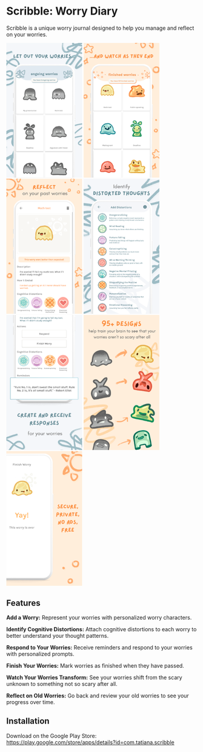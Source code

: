 # Scribble: Worry Diary
Scribble is a unique worry journal designed to help you manage and reflect on your worries.

<img src="https://github.com/TatianaPolouchina/Scribble/blob/main/1.png?raw=true" alt="App screenshot" width="200"> <img src="https://github.com/TatianaPolouchina/Scribble/blob/main/2.png?raw=true" alt="App screenshot" width="200"> <img src="https://github.com/TatianaPolouchina/Scribble/blob/main/3.png?raw=true" alt="App screenshot" width="200"> <img src="https://github.com/TatianaPolouchina/Scribble/blob/main/4.png?raw=true" alt="App screenshot" width="200">
<img src="https://github.com/TatianaPolouchina/Scribble/blob/main/5.png?raw=true" alt="App screenshot" width="200"> <img src="https://github.com/TatianaPolouchina/Scribble/blob/main/6.png?raw=true" alt="App screenshot" width="200"> <img src="https://github.com/TatianaPolouchina/Scribble/blob/main/7.png?raw=true" alt="App screenshot" width="200">

## Features

**Add a Worry:**
Represent your worries with personalized worry characters.

**Identify Cognitive Distortions:**
Attach cognitive distortions to each worry to better understand your thought patterns.

**Respond to Your Worries:** 
Receive reminders and respond to your worries with personalized prompts.

**Finish Your Worries:**
Mark worries as finished when they have passed.

**Watch Your Worries Transform:**
See your worries shift from the scary unknown to something not so scary after all.

**Reflect on Old Worries:**
Go back and review your old worries to see your progress over time.

## Installation
Download on the Google Play Store: https://play.google.com/store/apps/details?id=com.tatiana.scribble
